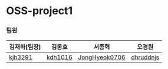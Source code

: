 # OSS-project1
### 팀원
|김재하[팀장]|김동효|서종혁|오경원|
|---|---|---|---|
| [kjh3291](https://github.com/kjh3291) | [kdh1016](https://github.com/kdh041016)  | [JongHyeok0706](https://github.com/JongHyeok0706) | [dhruddnjs](https://github.com/JongHyeok0706)|
